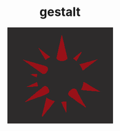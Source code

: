 <html>
<head>
<link href="https://fonts.googleapis.com/css2?family=Silkscreen&display=swap" rel="stylesheet">
<link rel="stylesheet" href="/styling/styling.css">
</head>
<div align="center">
<h1>gestalt</h1>
<img src="assets/gestalt.png" alt="gestalt reification">
</div>
</html>



